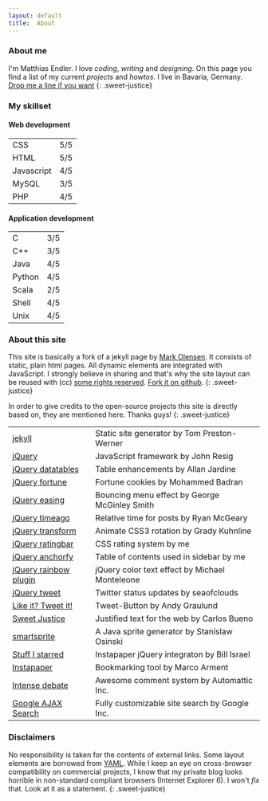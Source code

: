 ```yaml
---
layout: default
title:  About
---
```

<script type="text/javascript">
$(document).ready(function() {
	$('.skills').ratingbar({
		maxRating: 		5,
		wrapperWidth:	115,
		showText: 		false,
		wrapperClass:	"plus_empty",
		innerClass:		"plus_filled"
	});
});
</script>

### About me ###

I'm Matthias Endler. I love *coding*, *writing* and *designing*. On this page you find a list of my current *projects* and *howtos*. I live in Bavaria, Germany. <a href='&#109;&#97;&#105;&#108;&#116;&#111;&#58;&#109;&#97;&#116;&#116;&#104;&#105;&#97;&#115;&#45;&#101;&#110;&#100;&#108;&#101;&#114;&#64;&#103;&#109;&#120;&#46;&#110;&#101;&#116;'>&#68;&#114;&#111;&#112;&#32;&#109;&#101;&#32;&#97;&#32;&#108;&#105;&#110;&#101;&#32;&#105;&#102;&#32;&#121;&#111;&#117;&#32;&#119;&#97;&#110;&#116;</a>
{: .sweet-justice}

### My skillset ###

#### Web development ####

<table class="set">
	<tr>
		<td class="descriptions">CSS</td>
		<td class="skills">5/5</td>		
	</tr>
	<tr>
		<td class="descriptions">HTML</td>
		<td class="skills">5/5</td>		
	</tr>
	<tr>
		<td class="descriptions">Javascript</td>
		<td class="skills">4/5</td>		
	</tr>
	<tr>
		<td class="descriptions">MySQL</td>
		<td class="skills">3/5</td>		
	</tr>
	<tr>
		<td class="descriptions">PHP</td>
		<td class="skills">4/5</td>		
	</tr>
</table>

#### Application development ####

<table class="set">
	<tr>
		<td class="descriptions">C</td>
		<td class="skills">3/5</td>		
	</tr>
	<tr>
		<td class="descriptions">C++</td>
		<td class="skills">3/5</td>		
	</tr>
	<tr>
		<td class="descriptions">Java</td>
		<td class="skills">4/5</td>		
	</tr>
	<tr>
		<td class="descriptions">Python</td>
		<td class="skills">4/5</td>		
	</tr>
	<tr>
		<td class="descriptions">Scala</td>
		<td class="skills">2/5</td>		
	</tr>
	<tr>
		<td class="descriptions">Shell</td>
		<td class="skills">4/5</td>		
	</tr>
	<tr>
		<td class="descriptions">Unix</td>
		<td class="skills">4/5</td>		
	</tr>
</table>

### About this site ###

This site is basically a fork of a jekyll page by <a href="http://olesenm.github.com">Mark Olensen</a>. It consists of static, plain html pages. All dynamic elements are integrated with JavaScript. 
I strongly believe in sharing and that's why the site layout can be reused with (cc)
<a href="http://creativecommons.org/licenses/by-sa/2.0/">some rights reserved</a>.
<a href="http://www.github.com/mre/mre.github.com">Fork it on github</a>.
{: .sweet-justice}

In order to give credits to the open-source projects this site is directly based on, they are mentioned here. Thanks guys!
{: .sweet-justice}

<table class="medium set">
	<tr>
		<td><a href="http://jekyllrb.com">jekyll</a></td>
		<td>Static site generator <span class="author">by Tom Preston-Werner</span></td>		
	</tr>
	<tr>
		<td><a href="http://www.jquery.com">jQuery</a></td>
		<td>JavaScript framework <span class="author">by John Resig</span></td>		
	</tr>
	<tr>
		<td><a href="http://www.datatables.net/">jQuery datatables</a></td>
		<td>Table enhancements <span class="author">by Allan Jardine</span></td>		
	</tr>
	<tr>
		<td><a href="http://plugins.jquery.com/project/fortune">jQuery fortune</a></td>
		<td>Fortune cookies <span class="author">by Mohammed Badran</span></td>		
	</tr>
	<tr>
		<td><a href="http://gsgd.co.uk/sandbox/jquery/easing/">jQuery easing</a></td>
		<td>Bouncing menu effect <span class="author">by George McGinley Smith</span></td>		
	</tr>
	<tr>
		<td><a href="http://timeago.yarp.com/">jQuery timeago</a></td>
		<td>Relative time for posts <span class="author">by Ryan McGeary</span></td>		
	</tr>
	<tr>
		<td><a href="http://plugins.jquery.com/project/2d-transform">jQuery transform</a></td>
		<td>Animate CSS3 rotation <span class="author">by Grady Kuhnline</span></td>		
	</tr>
	<tr>
		<td><a href="/projects/ratingbar">jQuery ratingbar</a></td>
		<td>CSS rating system <span class="author">by me</span></td>		
	</tr>
	<tr>
		<td><a href="/projects/anchorfy">jQuery anchorfy</a></td>
		<td>Table of contents used in sidebar <span class="author">by me</span></td>		
	</tr>
	<tr>
		<td><a href="http://michaelmonteleone.net/">jQuery rainbow plugin</a></td>
		<td>jQuery color text effect <span class="author">by Michael Monteleone</span></td>		
	</tr>
	<tr>
		<td><a href="http://tweet.seaofclouds.com">jQuery tweet</a></td>
		<td>Twitter status updates <span class="author">by seaofclouds</span></td>		
	</tr>
	<tr>
		<td><a href="http://pongsocket.com/tweet-it/">Like it? Tweet it!</a></td>
		<td>Tweet-Button  <span class="author">by Andy Graulund</span></td>
	</tr>
	<tr>
		<td><a href="http://carlos.bueno.org/2010/04/sweet-justice.html">Sweet Justice</a></td>
		<td>Justified text for the web <span class="author">by Carlos Bueno</span></td>		
	</tr>
<tr>
	<td><a href="http://csssprites.org/">smartsprite</a></td>
	<td>A Java sprite generator <span class="author">by Stanislaw Osinski</span></td>
</tr>
	<tr>
		<td><a href="http://cubicle17.com/post/521485300/give-me-stuff-i-starred">Stuff I starred</a></td>
		<td>Instapaper jQuery integraton <span class="author">by Bill Israel</span></td>		
	</tr>
	<tr>
		<td><a href="http://www.instapaper.com/">Instapaper</a></td>
		<td>Bookmarking tool <span class="author">by Marco Arment</span></td>		
	</tr>
	<tr>
		<td><a href="http://intensedebate.com/">Intense debate</a></td>
		<td>Awesome comment system <span class="author">by Automattic Inc.</span></td>		
	</tr>
	<tr>
		<td><a href="http://code.google.com/apis/ajaxsearch/">Google AJAX Search</a></td>
		<td>Fully customizable site search <span class="author">by Google Inc.</span></td>
	</tr>
</table>

### Disclaimers ###

No responsibility is taken for the contents of external links. Some layout elements are borrowed from 
<a href="http://www.yaml.de/en/">YAML</a>. While I keep an eye on cross-browser compatibility on commercial projects,  I know that my private blog looks horrible in non-standard compliant browsers (Internet Explorer 6). I won't *fix* that. Look at it as a statement.
{: .sweet-justice}

